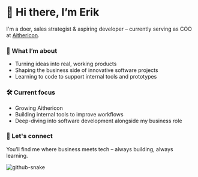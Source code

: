 # 👋 Hi there, I’m Erik

I'm a doer, sales strategist & aspiring developer – currently serving as COO at [Aithericon](https://aithericon.com).

### 🚀 What I’m about
- Turning ideas into real, working products
- Shaping the business side of innovative software projects
- Learning to code to support internal tools and prototypes

### 🛠️ Current focus
- Growing Aithericon
- Building internal tools to improve workflows
- Deep-diving into software development alongside my business role

### 💬 Let's connect
You’ll find me where business meets tech – always building, always learning.


<picture>
  <source media="(prefers-color-scheme: dark)" srcset="https://raw.githubusercontent.com/tobiasmeyhoefer/tobiasmeyhoefer/output/github-snake-dark.svg" />
  <source media="(prefers-color-scheme: light)" srcset="https://raw.githubusercontent.com/tobiasmeyhoefer/tobiasmeyhoefer/output/github-snake.svg" />
  <img alt="github-snake" src="https://raw.githubusercontent.com/tobiasmeyhoefer/tobiasmeyhoefer/output/github-snake.svg" />
</picture>